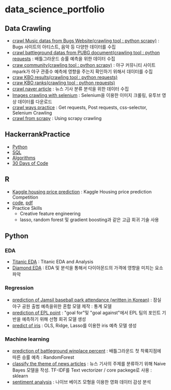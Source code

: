 # data_science_portfolio

## Data Crawling
- [crawl Music datas from Bugs Website(crawling tool : python scrapy)](https://github.com/kimchangkyu/Music-crawling/blob/master/music_datas.ipynb) : Bugs 사이트의 아티스트, 음악 등 다양한 데이터를 수집
- [crawl battleground datas from PUBG document(crawling tool : python requests](https://github.com/kimchangkyu/ML-Battleground-winplace-percent-prediction/blob/master/battleground%20datas%20crawl.ipynb) : 배틀그라운드 승률 예측을 위한 데이터 수집
- [craw community(crawling tool : python scrapy)](https://github.com/kimchangkyu/Prediction_of_Attendance_in_KBO/tree/master/crawling_mpark) : 야구 커뮤니티 사이트 mpark가 야구 관중수 예측에 영향을 주는지 확인하기 위해서 데이터를 수집
- [craw KBO results(crawling tool : python requests)](https://github.com/kimchangkyu/Prediction_of_Attendance_in_KBO/blob/master/crawling_kbo_results.ipynb)
- [craw KBO ranks(crawling tool : python requests)](https://github.com/kimchangkyu/Prediction_of_Attendance_in_KBO/blob/master/crawling_KBO_rank.ipynb)
- [crawl naver article](https://github.com/kimchangkyu/TIL/blob/master/Crawling/18_selenium_naver_article.ipynb) : 뉴스 기사 분류 분석을 위한 데이터 수집
- [Images crawling with selenium](https://github.com/kimchangkyu/TIL/blob/master/Crawling/15_selenium_3.ipynb) : Selenium을 이용한 이미지 크롤링, 유투브 영상 데이터를 다운로드
- [crawl ways practice](https://github.com/kimchangkyu/TIL/tree/master/Crawling) : Get requests, Post requests, css-selector, Selenium Crawling
- [crawl from scrapy](https://github.com/kimchangkyu/TIL/tree/master/Scrapy) : Using scrapy crawling

## HackerrankPractice
- [Python](https://github.com/kimchangkyu/HackerrankPractice/tree/master/Python)
- [SQL](https://github.com/kimchangkyu/HackerrankPractice/tree/master/SQL)
- [Algorithms](https://github.com/kimchangkyu/HackerrankPractice/tree/master/Algorithms)
- [30 Days of Code](https://github.com/kimchangkyu/HackerrankPractice/tree/master/Tutorials/30%20Days%20of%20Code)

## R
- [Kaggle housing price prediction](https://github.com/kimchangkyu/R) : Kaggle Housing price prediction Competition
- [code](https://github.com/kimchangkyu/R/blob/master/dataset.R), [pdf](https://github.com/kimchangkyu/R/blob/master/house%20price_F.pdf)
- Practice Skills
  - Creative feature engineering 
  - lasso, random forest 및 gradient boosting과 같은 고급 회귀 기술 사용
    
## Python
### EDA
- [Titanic EDA](https://github.com/kimchangkyu/TIL/blob/master/Python/Exploratory%20Data%20Analysis(EDA)/Titanic_EDA.ipynb) : Titanic EDA and Analysis
- [Diamond EDA](https://github.com/kimchangkyu/Diamond-EDA) : EDA 및 분석을 통해서 다이아몬드의 가격에 영향을 미치는 요소 파악
### Regression
- [prediction of Jamsil baseball park attendance (written in Korean)](https://github.com/kimchangkyu/Prediction_of_Attendance_in_KBO/blob/master/analysis_OLS.ipynb) : 잠실 야구 공원 출범 예측을위한 혼합 모델 제작 : 통계 모델
- [prediction of EPL point](https://github.com/kimchangkyu/TIL/blob/master/Python/numpy-pandas/06_liner_regression.ipynb) : 
"goal for"및 "goal against"에서 EPL 팀의 포인트 기반을 예측하기 위해 선형 회귀 모델 생성
- [predict of iris](https://github.com/kimchangkyu/Python/blob/master/Regression_OLS_Ridge_Lasso.ipynb) : OLS, Ridge, Lasso를 이용한 iris 예측 모델 생성
### Machine learning
- [prediction of battleground winplace percent](https://github.com/kimchangkyu/ML-Battleground-winplace-percent-prediction/blob/master/battleground%20analysis.ipynb) : 배틀그라운드 첫 착륙지점에 따른 승률 예측 : RandomForest
- [classify the theme of news articles](https://github.com/kimchangkyu/TIL/blob/master/Crawling/19_multinomialNB.ipynb) : 뉴스 기사의 주제를 분류하기 위해 Naive Bayes 모델을 작성. TF-IDF를 Text vectorizer / core packege로 사용 : sklearn
- [sentiment analysis](https://github.com/kimchangkyu/Micro-sentiment-analysis/blob/master/sentiment%20analysis.ipynb) : 나이브 베이즈 모형을 이용한 영화 데이터 감성 분석
